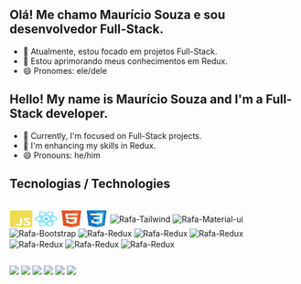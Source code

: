 ## Olá! Me chamo Maurício Souza e sou desenvolvedor Full-Stack.

- 🔭 Atualmente, estou focado em projetos Full-Stack.
- 🌱 Estou aprimorando meus conhecimentos em Redux.
- 😄 Pronomes: ele/dele



## Hello! My name is Maurício Souza and I'm a Full-Stack developer.
- 🔭 Currently, I'm focused on Full-Stack projects.
- 🌱 I'm enhancing my skills in Redux.
- 😄 Pronouns: he/him


## Tecnologias / Technologies

<div style="display: inline_block"><br>
  <img align="center" alt="Rafa-Js" height="30" width="40" src="https://raw.githubusercontent.com/devicons/devicon/master/icons/javascript/javascript-plain.svg">
  <img align="center" alt="Rafa-React" height="30" width="40" src="https://raw.githubusercontent.com/devicons/devicon/master/icons/react/react-original.svg">
  <img align="center" alt="Rafa-HTML" height="30" width="40" src="https://raw.githubusercontent.com/devicons/devicon/master/icons/html5/html5-original.svg">
  <img align="center" alt="Rafa-CSS" height="30" width="40" src="https://raw.githubusercontent.com/devicons/devicon/master/icons/css3/css3-original.svg">
  <img align="center" alt="Rafa-Tailwind" height="30" width="40" src="https://cdn.worldvectorlogo.com/logos/tailwindcss.svg">
  <img align="center" alt="Rafa-Material-ui" height="30" width="40" src="https://cdn.worldvectorlogo.com/logos/material-ui-1.svg">
  <img align="center" alt="Rafa-Bootstrap" height="30" width="40" src="https://cdn.worldvectorlogo.com/logos/bootstrap-5-1.svg">
  <img align="center" alt="Rafa-Redux" height="30" width="40" src="https://cdn.worldvectorlogo.com/logos/redux.svg">
  <img align="center" alt="Rafa-Redux" height="30" width="40" src="https://cdn.worldvectorlogo.com/logos/react-native-1.svg">
  <img align="center" alt="Rafa-Redux" height="30" width="40" src="https://cdn.worldvectorlogo.com/logos/expo-1.svg">
  <img align="center" alt="Rafa-Redux" height="30" width="40" src="https://cdn.worldvectorlogo.com/logos/aws-2.svg">
  <img align="center" alt="Rafa-Redux" height="30" width="40" src="https://cdn.worldvectorlogo.com/logos/mysql-logo.svg">
  <img align="center" alt="Rafa-Redux" height="30" width="40" src="https://cdn.worldvectorlogo.com/logos/nodejs-1.svg">
  
</div>


 ##
 
 <div> 
  <a href="https://www.youtube.com/channel/UCt6HzGKLi57qaeHwz3hLKXA" target="_blank"><img src="https://img.shields.io/badge/YouTube-FF0000?style=for-the-badge&logo=youtube&logoColor=white" target="_blank"></a>
  <a href="https://www.instagram.com/mauriciiio_souza/" target="_blank"><img src="https://img.shields.io/badge/-Instagram-%23E4405F?style=for-the-badge&logo=instagram&logoColor=white" target="_blank"></a>
 	<a href="https://www.twitch.tv/settings/profile" target="_blank"><img src="https://img.shields.io/badge/Twitch-9146FF?style=for-the-badge&logo=twitch&logoColor=white" target="_blank"></a>
 <a href="https://discord.com/channels/@me" target="_blank"><img src="https://img.shields.io/badge/Discord-7289DA?style=for-the-badge&logo=discord&logoColor=white" target="_blank"></a> 
  <a href = "mailto:mauriciosouzadesenvolvedor@gmail.com"><img src="https://img.shields.io/badge/-Gmail-%23333?style=for-the-badge&logo=gmail&logoColor=white" target="_blank"></a>
  <a href="https://www.linkedin.com/in/developer-mauricio-souza/" target="_blank"><img src="https://img.shields.io/badge/-LinkedIn-%230077B5?style=for-the-badge&logo=linkedin&logoColor=white" target="_blank"></a> 
  
</div>
